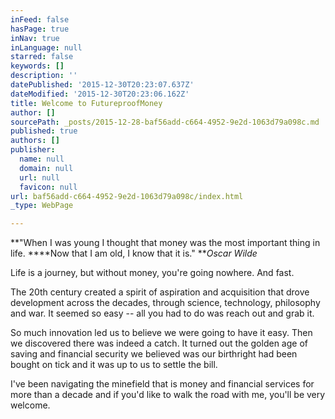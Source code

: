 ```yaml
---
inFeed: false
hasPage: true
inNav: true
inLanguage: null
starred: false
keywords: []
description: ''
datePublished: '2015-12-30T20:23:07.637Z'
dateModified: '2015-12-30T20:23:06.162Z'
title: Welcome to FutureproofMoney
author: []
sourcePath: _posts/2015-12-28-baf56add-c664-4952-9e2d-1063d79a098c.md
published: true
authors: []
publisher:
  name: null
  domain: null
  url: null
  favicon: null
url: baf56add-c664-4952-9e2d-1063d79a098c/index.html
_type: WebPage

---
```

**"When I was young I thought that money was the most important thing in life. ****Now that I am old, I know that it is." **_Oscar Wilde_

Life is a journey, but without money, you're going nowhere. And fast.

The 20th century created a spirit of aspiration and acquisition that drove development across the decades, through science, technology, philosophy and war. It seemed so easy -- all you had to do was reach out and grab it.

So much innovation led us to believe we were going to have it easy. Then we discovered there was indeed a catch. It turned out the golden age of saving and financial security we believed was our birthright had been bought on tick and it was up to us to settle the bill.

I've been navigating the minefield that is money and financial services for more than a decade and if you'd like to walk the road with me, you'll be very welcome.